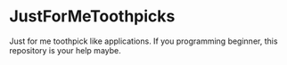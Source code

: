 # JustForMeToothpicks
Just for me toothpick like applications. If you programming beginner, this repository is your help maybe.
